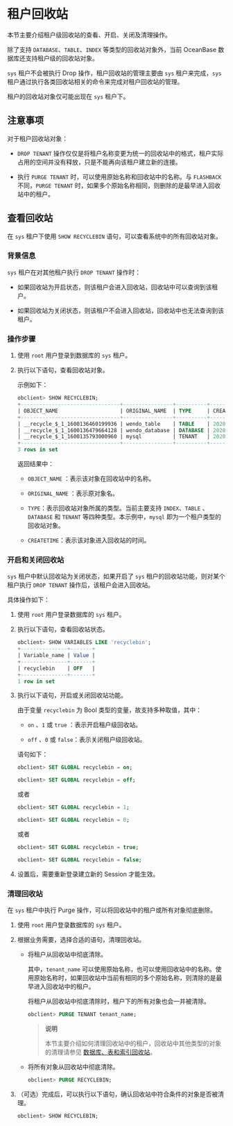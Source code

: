 # 租户回收站

本节主要介绍租户级回收站的查看、开启、关闭及清理操作。

除了支持 `DATABASE`、`TABLE`、`INDEX` 等类型的回收站对象外，当前 OceanBase 数据库还支持租户级的回收站对象。

`sys` 租户不会被执行 Drop 操作，租户回收站的管理主要由 `sys` 租户来完成，`sys` 租户通过执行各类回收站相关的命令来完成对租户回收站的管理。

租户的回收站对象仅可能出现在 `sys` 租户下。

## 注意事项

对于租户回收站对象：

* `DROP TENANT` 操作仅仅是将租户名称变更为统一的回收站中的格式，租户实际占用的空间并没有释放，只是不能再向该租户建立新的连接。

* 执行 `PURGE TENANT` 时，可以使用原始名称和回收站中的名称。与 `FLASHBACK` 不同，`PURGE TENANT` 时，如果多个原始名称相同，则删除的是最早进入回收站中的租户。

## 查看回收站

在 `sys` 租户下使用 `SHOW RECYCLEBIN` 语句，可以查看系统中的所有回收站对象。

### 背景信息

`sys` 租户在对其他租户执行 `DROP TENANT` 操作时：

* 如果回收站为开启状态，则该租户会进入回收站，回收站中可以查询到该租户。

* 如果回收站为关闭状态，则该租户不会进入回收站，回收站中也无法查询到该租户。

### 操作步骤

1. 使用 `root` 用户登录到数据库的 `sys` 租户。

2. 执行以下语句，查看回收站对象。

   示例如下：

   ```sql
   obclient> SHOW RECYCLEBIN;
   +--------------------------------+----------------+----------+----------------------------+
   | OBJECT_NAME                    | ORIGINAL_NAME  | TYPE     | CREATETIME                 |
   +--------------------------------+----------------+----------+----------------------------+
   | __recycle_$_1_1600136460199936 | wendo_table    | TABLE    | 2020-09-15 10:21:00.207886 |
   | __recycle_$_1_1600136479664128 | wendo_database | DATABASE | 2020-09-15 10:21:19.664534 |
   | __recycle_$_1_1600135793000960 | mysql          | TENANT   | 2020-09-15 10:23:25.773877 |
   +--------------------------------+----------------+----------+----------------------------+
   3 rows in set
   ```

   返回结果中：
   * `OBJECT_NAME` ：表示该对象在回收站中的名称。

   * `ORIGINAL_NAME` ：表示原对象名。

   * `TYPE`：表示回收站对象所属的类型。当前主要支持 `INDEX`、`TABLE` 、 `DATABASE` 和 `TENANT` 等四种类型。本示例中，`mysql` 即为一个租户类型的回收站对象。

   * `CREATETIME`：表示该对象进入回收站的时间。

### 开启和关闭回收站

`sys` 租户中默认回收站为关闭状态，如果开启了 `sys` 租户的回收站功能，则对某个租户执行 `DROP TENANT` 操作后，该租户会进入回收站。

具体操作如下：

1. 使用 `root` 用户登录数据库的 `sys` 租户。

2. 执行以下语句，查看回收站状态。

   ```sql
   obclient> SHOW VARIABLES LIKE 'recyclebin';
   +---------------+-------+
   | Variable_name | Value |
   +---------------+-------+
   | recyclebin    | OFF   |
   +---------------+-------+
   1 row in set
   ```

3. 执行以下语句，开启或关闭回收站功能。

   由于变量 `recyclebin` 为 Bool 类型的变量，故支持多种取值，其中：
   * `on` 、`1` 或 `true` ：表示开启租户级回收站。

   * `off` 、`0` 或 `false`：表示关闭租户级回收站。

   语句如下：

   ```sql
   obclient> SET GLOBAL recyclebin = on;

   obclient> SET GLOBAL recyclebin = off;
   ```

   或者

   ```sql
   obclient> SET GLOBAL recyclebin = 1;

   obclient> SET GLOBAL recyclebin = 0;
   ```

   或者

   ```sql
   obclient> SET GLOBAL recyclebin = true;

   obclient> SET GLOBAL recyclebin = false;
   ```

4. 设置后，需要重新登录建立新的 Session 才能生效。

### 清理回收站

在 `sys` 租户中执行 Purge 操作，可以将回收站中的租户或所有对象彻底删除。

1. 使用 `root` 用户登录数据库的 `sys` 租户。

2. 根据业务需要，选择合适的语句，清理回收站。

   * 将租户从回收站中彻底清除。

     其中，`tenant_name` 可以使用原始名称，也可以使用回收站中的名称。使用原始名称时，如果回收站中当前有相同的多个原始名称，则清除的是最早进入回收站中的租户。

     将租户从回收站中彻底清除时，租户下的所有对象也会一并被清除。

     ```sql
     obclient> PURGE TENANT tenant_name;
     ```

     >**说明**
     >
     >本节主要介绍如何清理回收站中的租户，回收站中其他类型的对象的清理请参见 [数据库、表和索引回收站](../100.administrator-guide-flashback/200.recycle-bin-for-databases-tables-and-indexes.md)。

   * 将所有对象从回收站中彻底清除。

     ```sql
     obclient> PURGE RECYCLEBIN;
     ```

3. （可选）完成后，可以执行以下语句，确认回收站中符合条件的对象是否被清理。

   ```sql
   obclient> SHOW RECYCLEBIN;
   ```
